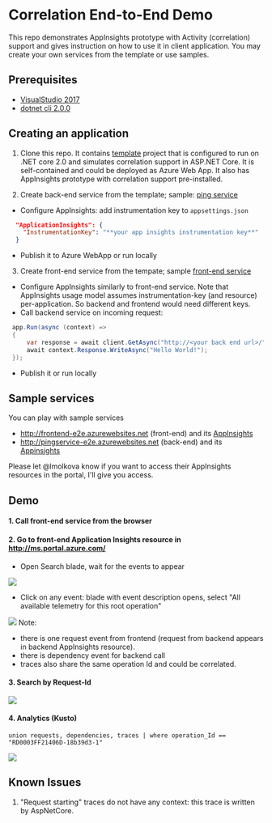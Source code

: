 # Correlation End-to-End Demo
This repo demonstrates AppInsights prototype with Activity (correlation) support and gives instruction on how to use it in client application.
You may create your own services from the template or use samples. 

## Prerequisites
* [VisualStudio 2017](https://www.visualstudio.com/downloads/)
* [dotnet cli 2.0.0](https://github.com/dotnet/cli#installers-and-binaries)

## Creating an application
1. Clone this repo. It contains [template](https://github.com/lmolkova/correlation_e2e/tree/master/template) project that is configured to run on .NET core 2.0 and simulates correlation support in ASP.NET Core. It is self-contained and could be deployed as Azure Web App. It also has AppInsights prototype with correlation support pre-installed.

2. Create back-end service from the template; sample: [ping service](https://github.com/lmolkova/correlation_e2e/tree/master/sample/PingService)
  * Configure AppInsights: add instrumentation key to `appsettings.json`
  ```json
    "ApplicationInsights": {
      "InstrumentationKey": "**your app insights instrumentation key**"
    }
  ```
  * Publish it to Azure WebApp or run locally

3. Create front-end service from the tempate; sample [front-end service](https://github.com/lmolkova/correlation_e2e/tree/master/sample/FrontEnd)
  * Configure AppInsights similarly to front-end service. Note that AppInsights usage model assumes instrumentation-key (and resource) per-application. So backend and frontend would need different keys.
  * Call backend service on incoming request:
 
   ```C#
    app.Run(async (context) =>
    {
        var response = await client.GetAsync("http://<your back end url>/");
        await context.Response.WriteAsync("Hello World!");
    });
   ```
   
 * Publish it or run locally

## Sample services
You can play with sample services
- http://frontend-e2e.azurewebsites.net (front-end) and its [AppInsights](https://ms.portal.azure.com/#resource/subscriptions/94a08dfb-8ec7-4234-af9c-0e91eb2045c1/resourceGroups/correlation/providers/microsoft.insights/components/correlation_end2end/overview)
- http://pingservice-e2e.azurewebsites.net (back-end) and its [Appinsights](https://ms.portal.azure.com/#resource/subscriptions/94a08dfb-8ec7-4234-af9c-0e91eb2045c1/resourceGroups/correlation/providers/microsoft.insights/components/cloudsample/overview)

Please let @lmolkova know if you want to access their AppInsights resources in the portal, I'll give you access.

## Demo

#### 1. Call front-end service from the browser

#### 2. Go to front-end Application Insights resource in http://ms.portal.azure.com/
  * Open Search blade, wait for the events to appear
  
![](https://cloud.githubusercontent.com/assets/2347409/23688963/785a965c-036c-11e7-906b-270042f3940b.PNG)

  * Click on any event: blade with event description opens, select "All available telemetry for this root operation"
   
![](https://cloud.githubusercontent.com/assets/2347409/23688967/787609dc-036c-11e7-867a-d97b00159fd3.PNG)
Note:
  * there is one request event from frontend (request from backend appears in backend AppInsights resource). 
  * there is dependency event for backend call
  * traces also share the same operation Id and could be correlated.

#### 3. Search by Request-Id

![](https://cloud.githubusercontent.com/assets/2347409/23688965/78623aec-036c-11e7-8d85-29cc8124af86.PNG)

#### 4. Analytics (Kusto)
```
union requests, dependencies, traces | where operation_Id == "RD0003FF21406D-18b39d3-1"

```
![](https://cloud.githubusercontent.com/assets/2347409/23688966/786f2eaa-036c-11e7-8703-568d2f02dafb.PNG)

## Known Issues
1. "Request starting" traces do not have any context: this trace is written by AspNetCore.
